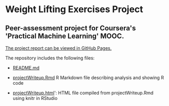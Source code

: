 Weight Lifting Exercises Project
=================================
Peer-assessment project for Coursera's 'Practical Machine Learning' MOOC.
--------------------------------------------------------------------------

[The project report can be viewed in GitHub Pages.]( http://jashu.github.io/projectWriteup.html)

The repository includes the following files:

- [README.md](README.md)

- [projectWriteup.Rmd](projectWriteup.Rmd) R Markdown file describing analysis and showing R code

- [projectWriteup.html](projectWriteup.html)': HTML file compiled from projectWriteup.Rmd using knitr in RStudio


